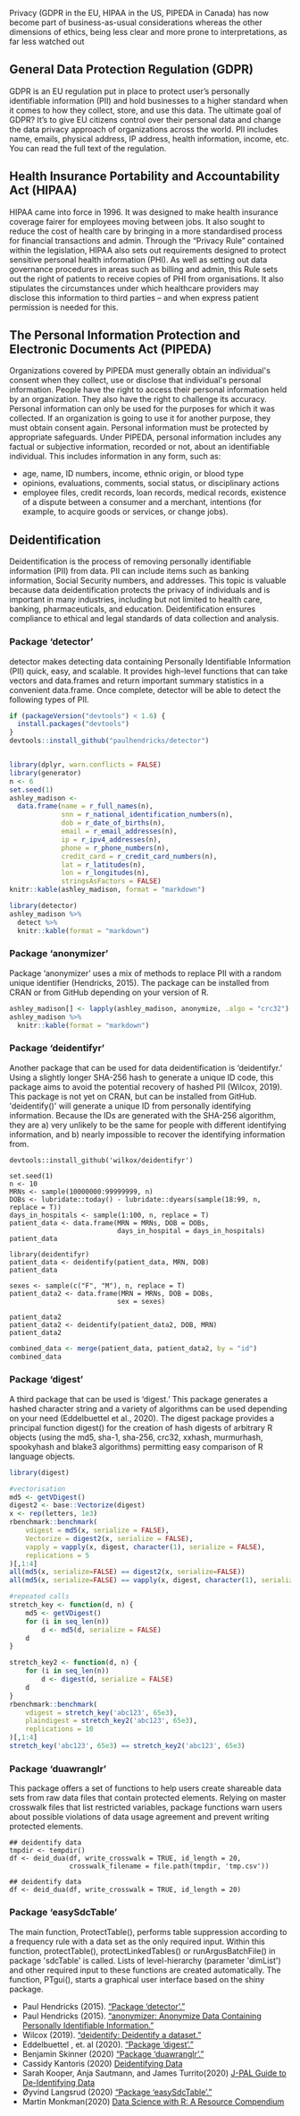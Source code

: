 

Privacy (GDPR in the EU, HIPAA in the US, PIPEDA in Canada) has now become part of business-as-usual considerations whereas the other dimensions of ethics, being less clear and more prone to interpretations, as far less watched out


## General Data Protection Regulation (GDPR)

GDPR is an EU regulation put in place to protect user’s personally identifiable information (PII) and hold businesses to a higher standard when it comes to how they collect, store, and use this data.
The ultimate goal of GDPR?
It’s to give EU citizens control over their personal data and change the data privacy approach of organizations across the world. PII includes name, emails, physical address, IP address, health information, income, etc. You can read the full text of the regulation.

## Health Insurance Portability and Accountability Act (HIPAA)

HIPAA came into force in 1996. It was designed to make health insurance coverage fairer for employees moving between jobs. It also sought to reduce the cost of health care by bringing in a more standardised process for financial transactions and admin. Through the “Privacy Rule” contained within the legislation, HIPAA also sets out requirements designed to protect sensitive personal health information (PHI). As well as setting out data governance procedures in areas such as billing and admin, this Rule sets out the right of patients to receive copies of PHI from organisations. It also stipulates the circumstances under which healthcare providers may disclose this information to third parties – and when express patient permission is needed for this.

## The Personal Information Protection and Electronic Documents Act (PIPEDA)

Organizations covered by PIPEDA must generally obtain an individual's consent when they collect, use or disclose that individual's personal information. People have the right to access their personal information held by an organization. They also have the right to challenge its accuracy. Personal information can only be used for the purposes for which it was collected. If an organization is going to use it for another purpose, they must obtain consent again. Personal information must be protected by appropriate safeguards. Under PIPEDA, personal information includes any factual or subjective information, recorded or not, about an identifiable individual. This includes information in any form, such as:

+	age, name, ID numbers, income, ethnic origin, or blood type
+	opinions, evaluations, comments, social status, or disciplinary actions
+	employee files, credit records, loan records, medical records, existence of a dispute between a consumer and a merchant, intentions (for example, to acquire goods or services, or change jobs).

## Deidentification

Deidentification is the process of removing personally identifiable information (PII) from data. PII can include items such as banking information, Social Security numbers, and addresses. This topic is valuable because data deidentification protects the privacy of individuals and is important in many industries, including but not limited to health care, banking, pharmaceuticals, and education. Deidentification ensures compliance to ethical and legal standards of data collection and analysis.

### Package ‘detector’
detector makes detecting data containing Personally Identifiable Information (PII) quick, easy, and scalable. It provides high-level functions that can take vectors and data.frames and return important summary statistics in a convenient data.frame. Once complete, detector will be able to detect the following types of PII.

```r
if (packageVersion("devtools") < 1.6) {
  install.packages("devtools")
}
devtools::install_github("paulhendricks/detector")


library(dplyr, warn.conflicts = FALSE)
library(generator)
n <- 6
set.seed(1)
ashley_madison <- 
  data.frame(name = r_full_names(n), 
             snn = r_national_identification_numbers(n), 
             dob = r_date_of_births(n), 
             email = r_email_addresses(n), 
             ip = r_ipv4_addresses(n), 
             phone = r_phone_numbers(n), 
             credit_card = r_credit_card_numbers(n), 
             lat = r_latitudes(n), 
             lon = r_longitudes(n), 
             stringsAsFactors = FALSE)
knitr::kable(ashley_madison, format = "markdown")

library(detector)
ashley_madison %>% 
  detect %>% 
  knitr::kable(format = "markdown")
```

### Package ‘anonymizer’
Package ‘anonymizer’ uses a mix of methods to replace PII with a random unique identifier (Hendricks, 2015). The package can be installed from CRAN or from GitHub depending on your version of R.

```r
ashley_madison[] <- lapply(ashley_madison, anonymize, .algo = "crc32")
ashley_madison %>% 
  knitr::kable(format = "markdown")
```
### Package ‘deidentifyr’
Another package that can be used for data deidentification is ‘deidentifyr.’ Using a slightly longer SHA-256 hash to generate a unique ID code, this package aims to avoid the potential recovery of hashed PII (Wilcox, 2019). This package is not yet on CRAN, but can be installed from GitHub. 'deidentify()' will generate a unique ID from personally identifying information. Because the IDs are generated with the SHA-256 algorithm, they are a) very unlikely to be the same for people with different identifying information, and b) nearly impossible to recover the identifying information from.

```{r, eval = FALSE}
devtools::install_github('wilkox/deidentifyr')
```

```{r, include = FALSE}
set.seed(1)
n <- 10
MRNs <- sample(10000000:99999999, n)
DOBs <- lubridate::today() - lubridate::dyears(sample(18:99, n, replace = T))
days_in_hospitals <- sample(1:100, n, replace = T)
patient_data <- data.frame(MRN = MRNs, DOB = DOBs, 
                           days_in_hospital = days_in_hospitals)
patient_data
```

```{r}
library(deidentifyr)
patient_data <- deidentify(patient_data, MRN, DOB)
patient_data
```

```{r, include = FALSE}
sexes <- sample(c("F", "M"), n, replace = T)
patient_data2 <- data.frame(MRN = MRNs, DOB = DOBs, 
                           sex = sexes)
```

```{r}
patient_data2
patient_data2 <- deidentify(patient_data2, DOB, MRN)
patient_data2
```

```r
combined_data <- merge(patient_data, patient_data2, by = "id")
combined_data
```

### Package ‘digest’
A third package that can be used is ‘digest.’ This package generates a hashed character string and a variety of algorithms can be used depending on your need (Eddelbuettel et al., 2020). The digest package provides a principal function digest() for the creation of hash digests of arbitrary R objects (using the md5, sha-1, sha-256, crc32, xxhash, murmurhash, spookyhash and blake3 algorithms) permitting easy comparison of R language objects.

```r
library(digest)

#vectorisation
md5 <- getVDigest()
digest2 <- base::Vectorize(digest)
x <- rep(letters, 1e3)
rbenchmark::benchmark(
    vdigest = md5(x, serialize = FALSE),
    Vectorize = digest2(x, serialize = FALSE),
    vapply = vapply(x, digest, character(1), serialize = FALSE),
    replications = 5
)[,1:4]
all(md5(x, serialize=FALSE) == digest2(x, serialize=FALSE))
all(md5(x, serialize=FALSE) == vapply(x, digest, character(1), serialize = FALSE))

#repeated calls
stretch_key <- function(d, n) {
    md5 <- getVDigest()
    for (i in seq_len(n))
        d <- md5(d, serialize = FALSE)
    d
}

stretch_key2 <- function(d, n) {
    for (i in seq_len(n))
        d <- digest(d, serialize = FALSE)
    d
}
rbenchmark::benchmark(
    vdigest = stretch_key('abc123', 65e3),
    plaindigest = stretch_key2('abc123', 65e3),
    replications = 10
)[,1:4]
stretch_key('abc123', 65e3) == stretch_key2('abc123', 65e3)
```

### Package ‘duawranglr’
This package offers a set of functions to help users create shareable data sets from raw data files that contain protected elements. Relying on master crosswalk files that list restricted variables, package functions warn users about possible violations of data usage agreement and prevent writing protected elements.

```{r, echo = FALSE}
## deidentify data
tmpdir <- tempdir()
df <- deid_dua(df, write_crosswalk = TRUE, id_length = 20,
               crosswalk_filename = file.path(tmpdir, 'tmp.csv'))
```
```{r, eval = FALSE}
## deidentify data
df <- deid_dua(df, write_crosswalk = TRUE, id_length = 20)
```

### Package ‘easySdcTable’

The main function, ProtectTable(), performs table suppression according to a frequency rule with a data set as the only required input. Within this function, protectTable(), protectLinkedTables() or runArgusBatchFile() in package 'sdcTable' is called. Lists of level-hierarchy (parameter 'dimList') and other required input to these functions are created automatically. The function, PTgui(), starts a graphical user interface based on the shiny package.


+	Paul Hendricks (2015). [“Package ‘detector’.”](https://cran.r-project.org/web/packages/detector/index.html)
+	Paul Hendricks (2015). [“anonymizer: Anonymize Data Containing Personally Identifiable Information.”](https://github.com/paulhendricks/anonymizer)
+	Wilcox (2019). [“deidentify: Deidentify a dataset.”](https://rdrr.io/github/wilkox/deidentifyr/man/deidentify.html)
+	Eddelbuettel , et. al (2020). [“Package ‘digest’.”](https://cran.r-project.org/web/packages/digest/digest.pdf)
+	Benjamin Skinner (2020) [“Package ‘duawranglr’.”](https://cran.r-project.org/web/packages/duawranglr/index.html)
+ Cassidy Kantoris (2020) [Deidentifying Data](https://rpubs.com/ckantoris2/642533)
+ Sarah Kooper, Anja Sautmann, and James Turrito(2020) [J-PAL Guide to De-Identifying Data](https://www.povertyactionlab.org/sites/default/files/research-resources/J-PAL-guide-to-deidentifying-data.pdf)
+ Øyvind Langsrud (2020) [“Package ‘easySdcTable’.”](https://cran.r-project.org/web/packages/easySdcTable/vignettes/easySdcTableVignette.html)
+ Martin Monkman(2020) [Data Science with R: A Resource Compendium](https://bookdown.org/martin_monkman/DataScienceResources_book/anonymity-and-confidentiality.html#k-anonymity)
